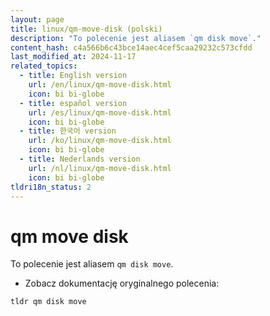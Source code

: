 ```yaml
---
layout: page
title: linux/qm-move-disk (polski)
description: "To polecenie jest aliasem `qm disk move`."
content_hash: c4a566b6c43bce14aec4cef5caa29232c573cfdd
last_modified_at: 2024-11-17
related_topics:
  - title: English version
    url: /en/linux/qm-move-disk.html
    icon: bi bi-globe
  - title: español version
    url: /es/linux/qm-move-disk.html
    icon: bi bi-globe
  - title: 한국어 version
    url: /ko/linux/qm-move-disk.html
    icon: bi bi-globe
  - title: Nederlands version
    url: /nl/linux/qm-move-disk.html
    icon: bi bi-globe
tldri18n_status: 2
---
```

# qm move disk

To polecenie jest aliasem `qm disk move`.

- Zobacz dokumentację oryginalnego polecenia:

`tldr qm disk move`
